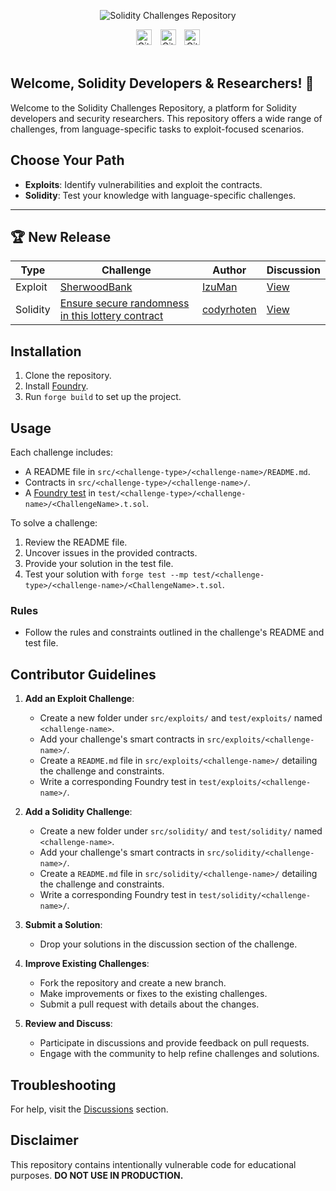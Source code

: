 <p align="center">
  <img src="assets/repo-social-cover.png" alt="Solidity Challenges Repository"/>
</p>

<div align="center">
    <img src="https://img.shields.io/github/stars/passandscore/solidity-challenges?style=social" alt="GitHub stars" style="height:25px;">
  <span style="padding: 0 5px;"></span>
    <img src="https://img.shields.io/github/contributors/passandscore/solidity-challenges?style=social" alt="GitHub contributors" style="height:25px;">
  <span style="padding: 0 5px;"></span>
    <img src="https://img.shields.io/github/forks/passandscore/solidity-challenges?style=social" alt="GitHub forks" style="height:25px;">
</div>

<br/>

## Welcome, Solidity Developers & Researchers! 🎉

Welcome to the Solidity Challenges Repository, a platform for Solidity developers and security researchers. This repository offers a wide range of challenges, from language-specific tasks to exploit-focused scenarios.

## Choose Your Path

- **Exploits**: Identify vulnerabilities and exploit the contracts.
- **Solidity**: Test your knowledge with language-specific challenges.

---

## 🏆 New Release

| Type  | Challenge           | Author      | Discussion           |
| --- | --------------- | ---------- | -------------- |
| Exploit   | [SherwoodBank](https://github.com/passandscore/solidity-challenges/blob/main/src/exploits/sherwood-bank/README.md) | [IzuMan](https://github.com/IzuMan0x)|[View](https://github.com/passandscore/solidity-challenges/discussions/categories/exploits) |
| Solidity   | [Ensure secure randomness in this lottery contract](https://github.com/passandscore/solidity-challenges/blob/main/src/solidity/challenge-02/README.md) |[codyrhoten](https://github.com/codyrhoten) |[View](https://github.com/passandscore/solidity-challenges/discussions/categories/solidity)|

## Installation

1. Clone the repository.
2. Install [Foundry](https://book.getfoundry.sh/getting-started/installation).
3. Run `forge build` to set up the project.

## Usage

Each challenge includes:

- A README file in `src/<challenge-type>/<challenge-name>/README.md`.
- Contracts in `src/<challenge-type>/<challenge-name>/`.
- A [Foundry test](https://book.getfoundry.sh/forge/tests) in `test/<challenge-type>/<challenge-name>/<ChallengeName>.t.sol`.

To solve a challenge:

1. Review the README file.
2. Uncover issues in the provided contracts.
3. Provide your solution in the test file.
4. Test your solution with `forge test --mp test/<challenge-type>/<challenge-name>/<ChallengeName>.t.sol`.

### Rules

- Follow the rules and constraints outlined in the challenge's README and test file.

## Contributor Guidelines

1. **Add an Exploit Challenge**:
   - Create a new folder under `src/exploits/` and `test/exploits/` named `<challenge-name>`.
   - Add your challenge's smart contracts in `src/exploits/<challenge-name>/`.
   - Create a `README.md` file in `src/exploits/<challenge-name>/` detailing the challenge and constraints.
   - Write a corresponding Foundry test in `test/exploits/<challenge-name>/`.

2. **Add a Solidity Challenge**:
   - Create a new folder under `src/solidity/` and `test/solidity/` named `<challenge-name>`.
   - Add your challenge's smart contracts in `src/solidity/<challenge-name>/`.
   - Create a `README.md` file in `src/solidity/<challenge-name>/` detailing the challenge and constraints.
   - Write a corresponding Foundry test in `test/solidity/<challenge-name>/`.

3. **Submit a Solution**:
   - Drop your solutions in the discussion section of the challenge.

4. **Improve Existing Challenges**:
   - Fork the repository and create a new branch.
   - Make improvements or fixes to the existing challenges.
   - Submit a pull request with details about the changes.

5. **Review and Discuss**:
   - Participate in discussions and provide feedback on pull requests.
   - Engage with the community to help refine challenges and solutions.

## Troubleshooting

For help, visit the [Discussions](https://github.com/passandscore/solidity-challenges/discussions) section.

## Disclaimer

This repository contains intentionally vulnerable code for educational purposes. **DO NOT USE IN PRODUCTION.**
